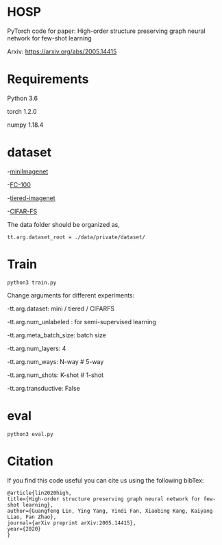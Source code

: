 # HOSP
PyTorch code for paper: High-order structure preserving graph neural network for few-shot learning

Arxiv: https://arxiv.org/abs/2005.14415

# Requirements
Python 3.6

torch 1.2.0

numpy 1.18.4

# dataset

-[miniImagenet](https://drive.google.com/drive/folders/15WuREBvhEbSWo4fTr1r-vMY0C_6QWv4w)

-[FC-100](https://drive.google.com/drive/folders/1nz_ADBblmrg-qs-8zFU3v6C5WSwQnQm6)

-[tiered-imagenet](https://drive.google.com/file/d/1g1aIDy2Ar_MViF2gDXFYDBTR-HYecV07/view)

-[CIFAR-FS](https://drive.google.com/file/d/1pTsCCMDj45kzFYgrnO67BWVbKs48Q3NI/view)

The data folder should be organized as,
```
tt.arg.dataset_root = ./data/private/dataset/
```
# Train
```
python3 train.py
```
Change arguments for different experiments:

-tt.arg.dataset: mini / tiered / CIFARFS

-tt.arg.num_unlabeled : for semi-supervised learning

-tt.arg.meta_batch_size: batch size

-tt.arg.num_layers: 4 

-tt.arg.num_ways: N-way   # 5-way

-tt.arg.num_shots: K-shot   # 1-shot

-tt.arg.transductive: False


# eval
```
python3 eval.py
```

# Citation

If you find this code useful you can cite us using the following bibTex:
```
@article{lin2020high,
title={High-order structure preserving graph neural network for few-shot learning},
author={Guangfeng Lin, Ying Yang, Yindi Fan, Xiaobing Kang, Kaiyang Liao, Fan Zhao},
journal={arXiv preprint arXiv:2005.14415},
year={2020}
}
```
